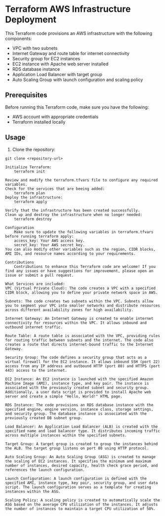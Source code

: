 # Terraform AWS Infrastructure Deployment

This Terraform code provisions an AWS infrastructure with the following components:

- VPC with two subnets
- Internet Gateway and route table for internet connectivity
- Security group for EC2 instances
- EC2 instance with Apache web server installed
- RDS database instance
- Application Load Balancer with target group
- Auto Scaling Group with launch configuration and scaling policy

## Prerequisites

Before running this Terraform code, make sure you have the following:

- AWS account with appropriate credentials
- Terraform installed locally

## Usage

1. Clone the repository:

```shell
git clone <repository-url>

Initialize Terraform:
	terraform init

Review and modify the terraform.tfvars file to configure any required variables.
Check for the services that are beeing added:
	terraform plan
Deploy the infrastructure:
	terraform apply

Verify that the infrastructure has been created successfully.
Clean up and destroy the infrastructure when no longer needed:
	terraform destroy

Configuration
	Make sure to update the following variables in terraform.tfvars before running terraform apply:
	access_key: Your AWS access key.
	secret_key: Your AWS secret key.
You can also modify other variables such as the region, CIDR blocks, AMI IDs, and resource names according to your requirements.

Contributions
	Contributions to enhance this Terraform code are welcome! If you find any issues or have suggestions for improvement, please open an issue or submit a pull request.

What Services are included:
VPC (Virtual Private Cloud): The code creates a VPC with a specified CIDR block, allowing you to define your private network space in AWS.

Subnets: The code creates two subnets within the VPC. Subnets allow you to segment your VPC into smaller networks and distribute resources across different availability zones for high availability.

Internet Gateway: An Internet Gateway is created to enable internet connectivity for resources within the VPC. It allows inbound and outbound internet traffic.

Route Table: A route table is associated with the VPC, providing rules for routing traffic between subnets and the internet. The code also creates a route that directs internet-bound traffic to the Internet Gateway.

Security Group: The code defines a security group that acts as a virtual firewall for the EC2 instance. It allows inbound SSH (port 22) access from any IP address and outbound HTTP (port 80) and HTTPS (port 443) access to the internet.

EC2 Instance: An EC2 instance is launched with the specified Amazon Machine Image (AMI), instance type, and key pair. The instance is associated with the previously created subnet and security group. Additionally, a user data script is provided to install Apache web server and create a simple "Hello, World!" HTML page.

RDS Instance: The code provisions an RDS database instance with the specified engine, engine version, instance class, storage settings, and security group. The database instance is associated with the previously created DB subnet group.

Load Balancer: An Application Load Balancer (ALB) is created with the specified name and load balancer type. It distributes incoming traffic across multiple instances within the specified subnets.

Target Group: A target group is created to group the instances behind the ALB. The target group listens on port 80 using HTTP protocol.

Auto Scaling Group: An Auto Scaling Group (ASG) is created to manage the scaling of EC2 instances. It specifies the minimum and maximum number of instances, desired capacity, health check grace period, and references the launch configuration.

Launch Configuration: A launch configuration is defined with the specified AMI, instance type, key pair, security group, and user data script. The launch configuration serves as a template for creating instances within the ASG.

Scaling Policy: A scaling policy is created to automatically scale the ASG based on the average CPU utilization of the instances. It adjusts the number of instances to maintain a target CPU utilization of 50%.